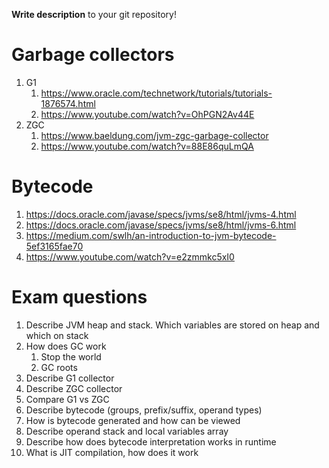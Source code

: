 

**Write description** to your git repository!


# Garbage collectors
1. G1
   1. https://www.oracle.com/technetwork/tutorials/tutorials-1876574.html  
   2. https://www.youtube.com/watch?v=OhPGN2Av44E
2. ZGC
   1. https://www.baeldung.com/jvm-zgc-garbage-collector
   2. https://www.youtube.com/watch?v=88E86quLmQA


# Bytecode
1. https://docs.oracle.com/javase/specs/jvms/se8/html/jvms-4.html
2. https://docs.oracle.com/javase/specs/jvms/se8/html/jvms-6.html
3. https://medium.com/swlh/an-introduction-to-jvm-bytecode-5ef3165fae70
4. https://www.youtube.com/watch?v=e2zmmkc5xI0


# Exam questions
1. Describe JVM heap and stack. Which variables are stored on heap and which on stack
2. How does GC work
   1. Stop the world 
   2. GC roots
3. Describe G1 collector
4. Describe ZGC collector
5. Compare G1 vs ZGC
6. Describe bytecode (groups, prefix/suffix, operand types)
7. How is bytecode generated and how can be viewed
8. Describe operand stack and local variables array
9. Describe how does bytecode interpretation works in runtime
10. What is JIT compilation, how does it work


